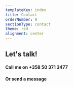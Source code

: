 ```yaml
---
templateKey: index
title: Contact
orderNumber: 9
sectionType: contact
theme: red
alignment: center
---
```

## Let's talk!
#### Call me on +358 50 371 3477
#### Or send a message

